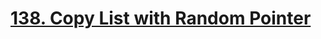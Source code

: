 # [138. Copy List with Random Pointer](https://leetcode.com/problems/copy-list-with-random-pointer/)
